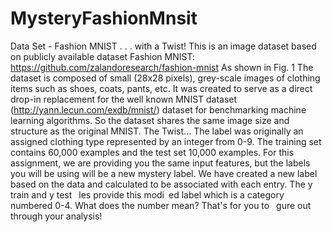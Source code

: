 # MysteryFashionMnsit

Data Set - Fashion MNIST . . . with a Twist!
This is an image dataset based on publicly available dataset Fashion MNIST:
https://github.com/zalandoresearch/fashion-mnist
As shown in Fig. 1 The dataset is composed of small (28x28 pixels), grey-scale images of clothing
items such as shoes, coats, pants, etc. It was created to serve as a direct drop-in replacement for the
well known MNIST dataset (http://yann.lecun.com/exdb/mnist/) dataset for benchmarking
machine learning algorithms. So the dataset shares the same image size and structure as the
original MNIST.
The Twist...
The label was originally an assigned clothing type represented by an integer from 0-9. The training
set contains 60,000 examples and the test set 10,000 examples.
For this assignment, we are providing you the same input features, but the labels you will
be using will be a new mystery label. We have created a new label based on the data and
calculated to be associated with each entry. The y train and y test  les provide this modi ed
label which is a category numbered 0-4. What does the number mean? That's for you to  gure
out through your analysis!
